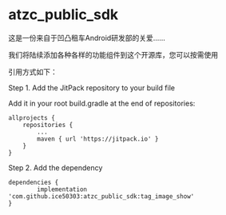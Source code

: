 # atzc_public_sdk
这是一份来自于凹凸租车Android研发部的关爱......


我们将陆续添加各种各样的功能组件到这个开源库，您可以按需使用

引用方式如下：

Step 1. Add the JitPack repository to your build file

Add it in your root build.gradle at the end of repositories:

	allprojects {
		repositories {
			...
			maven { url 'https://jitpack.io' }
		}
	}
Step 2. Add the dependency

	dependencies {
	        implementation 'com.github.ice50303:atzc_public_sdk:tag_image_show'
	}
 

